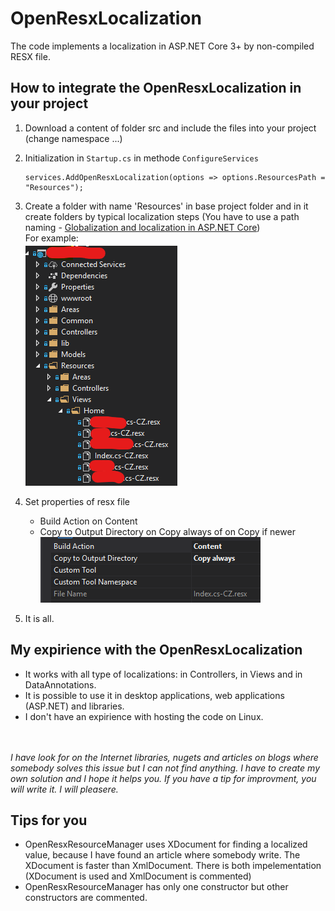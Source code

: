 <meta name="google-site-verification" content="-bIC5ENYcQn5ByB0RNNkYhpV3ctuqX1kRcf-oulF8EU" />

# OpenResxLocalization
The code implements a localization in ASP.NET Core 3+ by non-compiled RESX file. 

## How to integrate the OpenResxLocalization in your project
1. Download a content of folder src and include the files into your project (change namespace ...)

2. Initialization in `Startup.cs` in methode `ConfigureServices`
   ```
   services.AddOpenResxLocalization(options => options.ResourcesPath = "Resources");
   ```
   
3. Create a folder with name 'Resources' in base project folder and in it create folders by typical localization steps (You have to use a path naming - [Globalization and localization in ASP.NET Core](https://docs.microsoft.com/en-us/aspnet/core/fundamentals/localization?view=aspnetcore-3.1))<br />
For example:<br />
![resource folder structure](https://github.com/ladinek82/OpenResxLocalization/raw/master/images/structure.png)

4. Set properties of resx file
   - Build Action on Content
   - Copy to Output Directory on Copy always of on Copy if newer<br />
   ![resx properties](https://github.com/ladinek82/OpenResxLocalization/raw/master/images/resxProperties.png)
   
5. It is all. 
   
## My expirience with the OpenResxLocalization
- It works with all type of localizations: in Controllers, in Views and in DataAnnotations.
- It is possible to use it in desktop applications, web applications (ASP.NET) and libraries.
- I don't have an expirience with hosting the code on Linux. 

<br/><br/>
*I have look for on the Internet libraries, nugets and articles on blogs where somebody solves this issue but I can not find anything. I have to create my own solution and I hope it helps you. If you have a tip for improvment, you will write it. I will pleasere.*
<br />

## Tips for you
- OpenResxResourceManager uses XDocument for finding a localized value, because I have found an article where somebody write. The XDocument is faster than XmlDocument. There is both impelementation (XDocument is used and XmlDocument is commented)
- OpenResxResourceManager has only one constructor but other constructors are commented.



